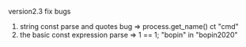 version2.3
fix bugs

1. string const parse and quotes bug => process.get_name() ct "cmd"
2. the basic const expression parse => 1 == 1;  "bopin" in "bopin2020"